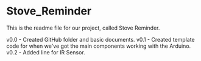 # Stove_Reminder
This is the readme file for our project, called Stove Reminder.

v0.0 - Created GitHub folder and basic documents.
v0.1 - Created template code for when we've got the main components working with the Arduino.
v0.2 - Added line for IR Sensor.
